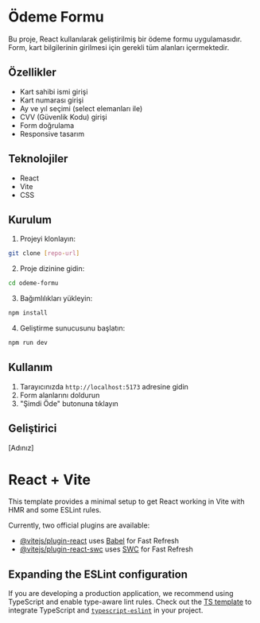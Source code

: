 # Ödeme Formu

Bu proje, React kullanılarak geliştirilmiş bir ödeme formu uygulamasıdır. Form, kart bilgilerinin girilmesi için gerekli tüm alanları içermektedir.

## Özellikler

- Kart sahibi ismi girişi
- Kart numarası girişi
- Ay ve yıl seçimi (select elemanları ile)
- CVV (Güvenlik Kodu) girişi
- Form doğrulama
- Responsive tasarım

## Teknolojiler

- React
- Vite
- CSS

## Kurulum

1. Projeyi klonlayın:
```bash
git clone [repo-url]
```

2. Proje dizinine gidin:
```bash
cd odeme-formu
```

3. Bağımlılıkları yükleyin:
```bash
npm install
```

4. Geliştirme sunucusunu başlatın:
```bash
npm run dev
```

## Kullanım

1. Tarayıcınızda `http://localhost:5173` adresine gidin
2. Form alanlarını doldurun
3. "Şimdi Öde" butonuna tıklayın

## Geliştirici

[Adınız]

# React + Vite

This template provides a minimal setup to get React working in Vite with HMR and some ESLint rules.

Currently, two official plugins are available:

- [@vitejs/plugin-react](https://github.com/vitejs/vite-plugin-react/blob/main/packages/plugin-react/README.md) uses [Babel](https://babeljs.io/) for Fast Refresh
- [@vitejs/plugin-react-swc](https://github.com/vitejs/vite-plugin-react-swc) uses [SWC](https://swc.rs/) for Fast Refresh

## Expanding the ESLint configuration

If you are developing a production application, we recommend using TypeScript and enable type-aware lint rules. Check out the [TS template](https://github.com/vitejs/vite/tree/main/packages/create-vite/template-react-ts) to integrate TypeScript and [`typescript-eslint`](https://typescript-eslint.io) in your project.

